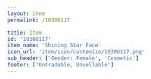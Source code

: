```yaml
---
layout: item
permalink: /10300117

title: Item
id: '10300117'
item_name: 'Shining Star Face'
icon_url: 'item/icon/customize/10300117.png'
sub_header: ['Gender: Female', 'Cosmetic']
footer: ['Untradable, Unsellable']
---
```

